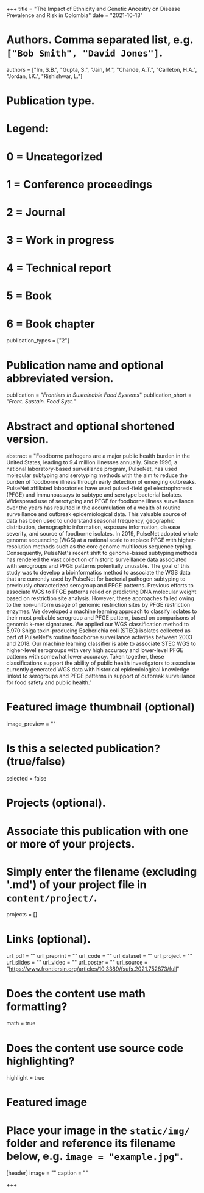 +++
title = "The Impact of Ethnicity and Genetic Ancestry on Disease Prevalence and Risk in Colombia"
date = "2021-10-13"


# Authors. Comma separated list, e.g. `["Bob Smith", "David Jones"]`.
authors = ["Im, S.B.", "Gupta, S.", "Jain, M.", "Chande, A.T.", "Carleton, H.A.", "Jordan, I.K.", "Rishishwar, L."]

# Publication type.
# Legend:
# 0 = Uncategorized
# 1 = Conference proceedings
# 2 = Journal
# 3 = Work in progress
# 4 = Technical report
# 5 = Book
# 6 = Book chapter
publication_types = ["2"]

# Publication name and optional abbreviated version.
publication = "*Frontiers in Sustainable Food Systems*"
publication_short = "*Front. Sustain. Food Syst.*"

# Abstract and optional shortened version.
abstract = "Foodborne pathogens are a major public health burden in the United States, leading to 9.4 million illnesses annually. Since 1996, a national laboratory-based surveillance program, PulseNet, has used molecular subtyping and serotyping methods with the aim to reduce the burden of foodborne illness through early detection of emerging outbreaks. PulseNet affiliated laboratories have used pulsed-field gel electrophoresis (PFGE) and immunoassays to subtype and serotype bacterial isolates. Widespread use of serotyping and PFGE for foodborne illness surveillance over the years has resulted in the accumulation of a wealth of routine surveillance and outbreak epidemiological data. This valuable source of data has been used to understand seasonal frequency, geographic distribution, demographic information, exposure information, disease severity, and source of foodborne isolates. In 2019, PulseNet adopted whole genome sequencing (WGS) at a national scale to replace PFGE with higher-resolution methods such as the core genome multilocus sequence typing. Consequently, PulseNet's recent shift to genome-based subtyping methods has rendered the vast collection of historic surveillance data associated with serogroups and PFGE patterns potentially unusable. The goal of this study was to develop a bioinformatics method to associate the WGS data that are currently used by PulseNet for bacterial pathogen subtyping to previously characterized serogroup and PFGE patterns. Previous efforts to associate WGS to PFGE patterns relied on predicting DNA molecular weight based on restriction site analysis. However, these approaches failed owing to the non-uniform usage of genomic restriction sites by PFGE restriction enzymes. We developed a machine learning approach to classify isolates to their most probable serogroup and PFGE pattern, based on comparisons of genomic k-mer signatures. We applied our WGS classification method to 5,970 Shiga toxin-producing Escherichia coli (STEC) isolates collected as part of PulseNet's routine foodborne surveillance activities between 2003 and 2018. Our machine learning classifier is able to associate STEC WGS to higher-level serogroups with very high accuracy and lower-level PFGE patterns with somewhat lower accuracy. Taken together, these classifications support the ability of public health investigators to associate currently generated WGS data with historical epidemiological knowledge linked to serogroups and PFGE patterns in support of outbreak surveillance for food safety and public health."

# Featured image thumbnail (optional)
image_preview = ""

# Is this a selected publication? (true/false)
selected = false

# Projects (optional).
#   Associate this publication with one or more of your projects.
#   Simply enter the filename (excluding '.md') of your project file in `content/project/`.
projects = []

# Links (optional).
url_pdf = ""
url_preprint = ""
url_code = ""
url_dataset = ""
url_project = ""
url_slides = ""
url_video = ""
url_poster = ""
url_source = "https://www.frontiersin.org/articles/10.3389/fsufs.2021.752873/full"

# Does the content use math formatting?
math = true

# Does the content use source code highlighting?
highlight = true

# Featured image
# Place your image in the `static/img/` folder and reference its filename below, e.g. `image = "example.jpg"`.
[header]
image = ""
caption = ""

+++

